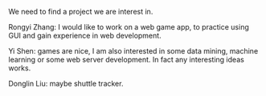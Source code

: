 We need to find a project we are interest in.

Rongyi Zhang: I would like to work on a web game app, to practice using GUI and gain experience in web development.

Yi Shen: games are nice, I am also interested in some data mining, machine learning or some web server development. In fact any interesting ideas works. 

Donglin Liu: maybe shuttle tracker.
